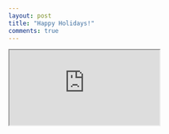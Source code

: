 ```yaml
---
layout: post
title: "Happy Holidays!"
comments: true
---
```


<iframe class="embed-responsive-item" src="http://www.youtube.com/embed/E8gmARGvPlI" allowfullscreen></iframe>
